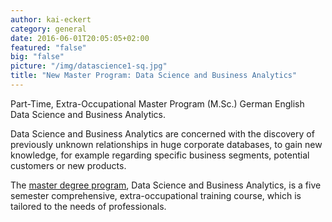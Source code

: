 ```yaml
---
author: kai-eckert
category: general
date: 2016-06-01T20:05:05+02:00
featured: "false"
big: "false"
picture: "/img/datascience1-sq.jpg"
title: "New Master Program: Data Science and Business Analytics"
---
```

Part-Time, Extra-Occupational Master Program (M.Sc.) German English
Data Science and Business Analytics.
<!--more-->

Data Science and Business Analytics are concerned with the discovery of previously unknown relationships in huge corporate databases, to gain new knowledge, for example regarding specific business segments, potential customers or new products.

The [master degree program](https://www.hdm-stuttgart.de/ds/en/index), Data Science and Business Analytics, is a five semester comprehensive, extra-occupational training course, which is tailored to the needs of professionals.

